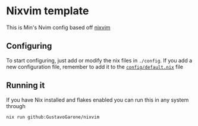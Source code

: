 # Nixvim template

This is Min's Nvim config based off [nixvim](https://github.com/nix-community/nixvim?tab=readme-ov-file)

## Configuring

To start configuring, just add or modify the nix files in `./config`.
If you add a new configuration file, remember to add it to the
[`config/default.nix`](./config/default.nix) file

## Running it

If you have Nix installed and flakes enabled you can run this in any system through

```
nix run github:GustavoGarone/nixvim
```
